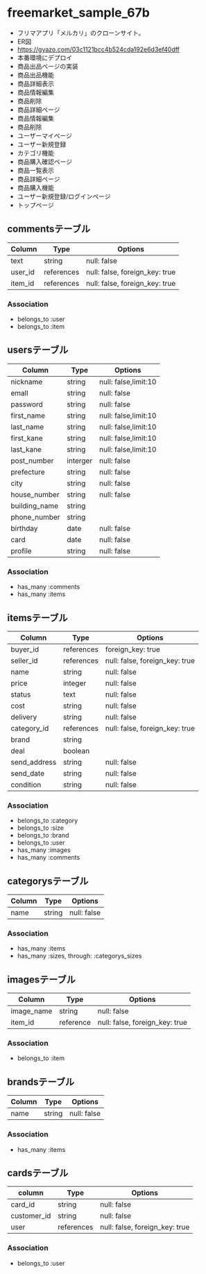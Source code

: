 # freemarket_sample_67b
- フリマアプリ「メルカリ」のクローンサイト。
- ER図 
- https://gyazo.com/03c1121bcc4b524cda192e6d3ef40dff
- 本番環境にデプロイ
- 商品出品ページの実装
- 商品出品機能
- 商品詳細表示
- 商品情報編集
- 商品削除
- 商品詳細ページ
- 商品情報編集
- 商品削除
- ユーザーマイページ
- ユーザー新規登録
- カテゴリ機能
- 商品購入確認ページ
- 商品一覧表示
- 商品詳細ページ
- 商品購入機能
- ユーザー新規登録/ログインページ
- トップページ



## commentsテーブル
|Column|Type|Options|
|------|----|-------|
|text|string|null: false|
|user_id|references|null: false, foreign_key: true|
|item_id|references|null: false, foreign_key: true|
### Association
- belongs_to :user
- belongs_to :item

## usersテーブル
|Column|Type|Options|
|------|----|-------|
|nickname|string|null: false,limit:10|
|emall|string|null: false|
|password|string|null: false|
|first_name|string|null: false,limit:10|
|last_name|string|null: false,limit:10|
|first_kane|string|null: false,limit:10|
|last_kane|string|null: false,limit:10|
|post_number|interger|null: false|
|prefecture|string|null: false|
|city|string|null: false|
|house_number|string|null: false|
|building_name|string||
|phone_number|string||
|birthday|date|null: false|
|card|date|null: false|
|profile|string|null: false|
### Association
- has_many :comments
- has_many :items

## itemsテーブル
|Column|Type|Options|
|------|----|-------|
|buyer_id|references|foreign_key: true|
|seller_id|references|null: false, foreign_key: true|
|name|string|null: false|
|price|integer|null: false|
|status|text|null: false|
|cost|string|null: false|
|delivery|string|null: false|
|category_id|references|null: false, foreign_key: true|
|brand|string||
|deal|boolean||
|send_address|string|null: false|
|send_date|string|null: false|
|condition|string|null: false|
### Association
- belongs_to :category
- belongs_to :size
- belongs_to :brand
- belongs_to :user
- has_many :images
- has_many :comments

## categorysテーブル
|Column|Type|Options|
|------|----|-------|
|name|string|null: false|

### Association
- has_many :items
- has_many :sizes, through: :categorys_sizes

## imagesテーブル
|Column|Type|Options|
|------|----|-------|
|image_name|string|null: false|
|item_id|reference|null: false, foreign_key: true|

### Association
- belongs_to :item

## brandsテーブル
|Column|Type|Options|
|------|----|-------|
|name|string|null: false|
### Association
- has_many :items

## cardsテーブル
|column|Type|Options|
|------|----|-------|
|card_id|string|null: false|
|customer_id|string|null: false|
|user|references|null: false, foreign_key: true|

### Association
- belongs_to :user
